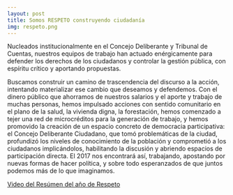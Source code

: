```yaml
---
layout: post
title: Somos RESPETO construyendo ciudadanía
img: respeto.png
---
```


Nucleados institucionalmente en el Concejo Deliberante y Tribunal de Cuentas, nuestros equipos de trabajo han actuado enérgicamente para defender los derechos de los ciudadanos y controlar la gestión pública, con espíritu crítico y aportando propuestas.

Buscamos construir un camino de trascendencia del discurso a la acción, intentando materializar ese cambio que deseamos y defendemos. Con el dinero público que ahorramos de nuestros salarios y el aporte y trabajo de muchas personas, hemos impulsado acciones con sentido comunitario en el plano de la salud, la vivienda digna, la forestación, hemos comenzado a tejer una red de microcréditos para la generación de trabajo, y hemos promovido la creación de un espacio concreto de democracia participativa: el Concejo Deliberante Ciudadano, que tomó problemáticas de la ciudad, profundizó los niveles de conocimiento de la población y comprometió a los ciudadanos implicándolos, habilitando la discusión y abriendo espacios de participación directa.
El 2017 nos encontrará así, trabajando, apostando por nuevas formas de hacer política, y sobre todo esperanzados de que juntos podemos más de lo que imaginamos.

[Video del Resúmen del año de Respeto](https://www.youtube.com/watch?v=x56CcoGP0f8)
